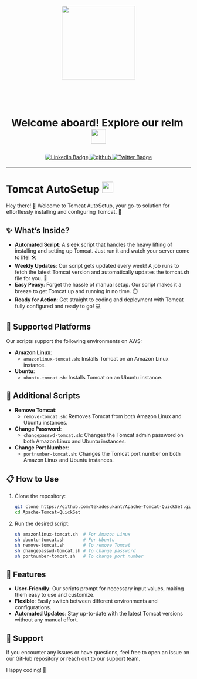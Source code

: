 

<div align="center">
  <img src="https://i.giphy.com/media/v1.Y2lkPTc5MGI3NjExYm5vaHRnaGpjbXl0M2V2ZGo4Y3E3ZDlua2tmaDZidHVyNTdyazY0NiZlcD12MV9pbnRlcm5hbF9naWZfYnlfaWQmY3Q9cw/KzJkzjggfGN5Py6nkT/giphy.gif" width="200"/>
</div>  <!-- another gif : "https://i.giphy.com/media/v1.Y2lkPTc5MGI3NjExYnFlbzJteHZpcGh3dTRiMGVvMWE2a3I0ZnhuNGI0dGJveDIzM3I5ayZlcD12MV9pbnRlcm5hbF9naWZfYnlfaWQmY3Q9cw/nYD66ng26rP1WMmXwx/giphy.gif" -->
<h1  align="center">
<h1 id="header" align="center">
   &nbsp;&nbsp;<i></i><p><span class="bold">Welcome aboard! Explore our relm&nbsp; </i>
  <img src="https://media.giphy.com/media/WUlplcMpOCEmTGBtBW/giphy.gif" width="40px"/>
  </span</p>
</h1>
<div id="badges" align="center">
  <a href="https://www.linkedin.com/in/tekade-sukant-3343bb252">
    <img src="https://img.shields.io/badge/LinkedIn-0A66C2?style=for-the-badge&logo=linkedin&logoColor=white" alt="LinkedIn Badge" style="border-radius: 5px;"/>
  </a>
  <a href="https://www.instagram.com/muschifresser/" target="_blank">
<img src=https://img.shields.io/badge/instagram-%2300acee.svg?color=AA336A&style=for-the-badge&logo=instagram&logoColor=white alt=github style="margin-bottom: 5px;" />
  </a>
  <a href="https://github.com/tekadesukant">
    <img src="https://img.shields.io/badge/Porfile-purple?style=for-the-badge&logo=Github&logoColor=white" alt="Twitter Badge"/>
  </a>
</div>

---


# Tomcat AutoSetup <img src="https://media.giphy.com/media/WUlplcMpOCEmTGBtBW/giphy.gif" width="30">

Hey there! 👋 Welcome to Tomcat AutoSetup, your go-to solution for effortlessly installing and configuring Tomcat. 🚀

## ✨ What’s Inside?

- **Automated Script**: A sleek script that handles the heavy lifting of installing and setting up Tomcat. Just run it and watch your server come to life! 🛠️
- **Weekly Updates**: Our script gets updated every week! A job runs to fetch the latest Tomcat version and automatically updates the tomcat.sh file for you. 🌟
- **Easy Peasy**: Forget the hassle of manual setup. Our script makes it a breeze to get Tomcat up and running in no time. ⏱️
- **Ready for Action**: Get straight to coding and deployment with Tomcat fully configured and ready to go! 💻

## 🚀 Supported Platforms

Our scripts support the following environments on AWS:

- **Amazon Linux**:
  - `amazonlinux-tomcat.sh`: Installs Tomcat on an Amazon Linux instance.
- **Ubuntu**:
  - `ubuntu-tomcat.sh`: Installs Tomcat on an Ubuntu instance.

## 🔧 Additional Scripts

- **Remove Tomcat**:
  - `remove-tomcat.sh`: Removes Tomcat from both Amazon Linux and Ubuntu instances.
- **Change Password**:
  - `changepasswd-tomcat.sh`: Changes the Tomcat admin password on both Amazon Linux and Ubuntu instances.
- **Change Port Number**:
  - `portnumber-tomcat.sh`: Changes the Tomcat port number on both Amazon Linux and Ubuntu instances.

## 📋 How to Use

1. Clone the repository:
   ```bash
   git clone https://github.com/tekadesukant/Apache-Tomcat-QuickSet.git
   cd Apache-Tomcat-QuickSet
   ```
2. Run the desired script:
   ```bash
   sh amazonlinux-tomcat.sh  # For Amazon Linux
   sh ubuntu-tomcat.sh       # For Ubuntu
   sh remove-tomcat.sh       # To remove Tomcat
   sh changepasswd-tomcat.sh # To change password
   sh portnumber-tomcat.sh   # To change port number
   ```

## 🌟 Features

- **User-Friendly**: Our scripts prompt for necessary input values, making them easy to use and customize.
- **Flexible**: Easily switch between different environments and configurations.
- **Automated Updates**: Stay up-to-date with the latest Tomcat versions without any manual effort.

## 💬 Support

If you encounter any issues or have questions, feel free to open an issue on our GitHub repository or reach out to our support team.

Happy coding! 🚀


